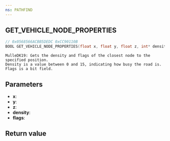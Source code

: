```yaml
---
ns: PATHFIND
---
```

## GET_VEHICLE_NODE_PROPERTIES

```c
// 0x0568566ACBB5DEDC 0xCC90110B
BOOL GET_VEHICLE_NODE_PROPERTIES(float x, float y, float z, int* density, int* flags);
```

```
MulleDK19: Gets the density and flags of the closest node to the specified position.  
Density is a value between 0 and 15, indicating how busy the road is.  
Flags is a bit field.  
```

## Parameters
* **x**: 
* **y**: 
* **z**: 
* **density**: 
* **flags**: 

## Return value

